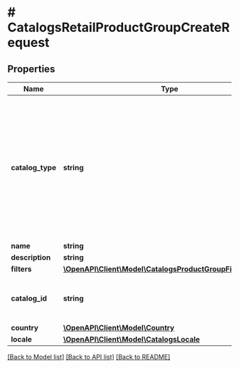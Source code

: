 # # CatalogsRetailProductGroupCreateRequest

## Properties

Name | Type | Description | Notes
------------ | ------------- | ------------- | -------------
**catalog_type** | **string** | Retail catalog based product group is available only for selected partners at the moment. If you are not eligible, please use feed based one. |
**name** | **string** |  |
**description** | **string** |  | [optional]
**filters** | [**\OpenAPI\Client\Model\CatalogsProductGroupFiltersRequest**](CatalogsProductGroupFiltersRequest.md) |  |
**catalog_id** | **string** | Catalog id pertaining to the retail product group. |
**country** | [**\OpenAPI\Client\Model\Country**](Country.md) |  |
**locale** | [**\OpenAPI\Client\Model\CatalogsLocale**](CatalogsLocale.md) |  |

[[Back to Model list]](../../README.md#models) [[Back to API list]](../../README.md#endpoints) [[Back to README]](../../README.md)
